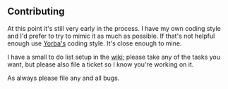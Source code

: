 ## Contributing
At this point it's still very early in the process. I have my own coding style
and I'd prefer to try to mimic it as much as possible. If that's not helpful enough use [Yorba's](http://redmine.yorba.org/projects/yorba/wiki/CodingConventions) coding style. 
It's close enough to mine.

I have a small to do list setup in the [wiki](https://github.com/steveno/balistica/wiki/To-Do); please take
any of the tasks you want, but please also file a ticket so I know you're working on it.

As always please file any and all bugs.
